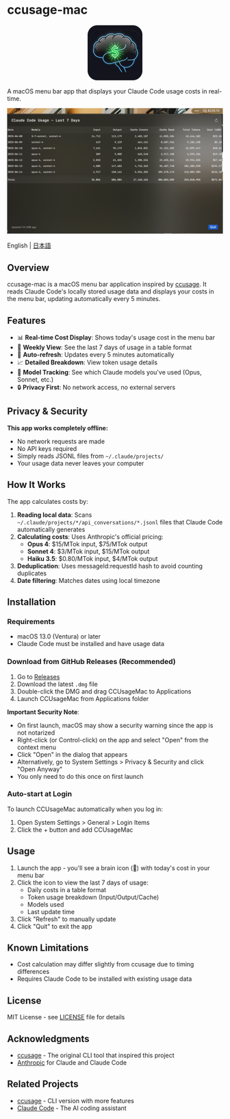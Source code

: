 # ccusage-mac

<div align="center">
  <img src="./docs/app-icon.png" width="128" height="128" alt="CCUsageMac Icon">
</div>

A macOS menu bar app that displays your Claude Code usage costs in real-time.

![](./docs/image.png)

English | [日本語](./docs/README-ja.md)

## Overview

ccusage-mac is a macOS menu bar application inspired by [ccusage](https://github.com/ryoppippi/ccusage). It reads Claude Code's locally stored usage data and displays your costs in the menu bar, updating automatically every 5 minutes.

## Features

- 📊 **Real-time Cost Display**: Shows today's usage cost in the menu bar
- 📅 **Weekly View**: See the last 7 days of usage in a table format
- 🔄 **Auto-refresh**: Updates every 5 minutes automatically
- 📈 **Detailed Breakdown**: View token usage details
- 🧠 **Model Tracking**: See which Claude models you've used (Opus, Sonnet, etc.)
- 🔒 **Privacy First**: No network access, no external servers

## Privacy & Security

**This app works completely offline:**
- No network requests are made
- No API keys required
- Simply reads JSONL files from `~/.claude/projects/`
- Your usage data never leaves your computer

## How It Works

The app calculates costs by:

1. **Reading local data**: Scans `~/.claude/projects/*/api_conversations/*.jsonl` files that Claude Code automatically generates
2. **Calculating costs**: Uses Anthropic's official pricing:
   - **Opus 4**: $15/MTok input, $75/MTok output
   - **Sonnet 4**: $3/MTok input, $15/MTok output
   - **Haiku 3.5**: $0.80/MTok input, $4/MTok output
3. **Deduplication**: Uses messageId:requestId hash to avoid counting duplicates
4. **Date filtering**: Matches dates using local timezone

## Installation

### Requirements

- macOS 13.0 (Ventura) or later
- Claude Code must be installed and have usage data

### Download from GitHub Releases (Recommended)

1. Go to [Releases](https://github.com/ssss-yajima/ccusage-mac/releases)
2. Download the latest `.dmg` file
3. Double-click the DMG and drag CCUsageMac to Applications
4. Launch CCUsageMac from Applications folder

**Important Security Note**: 
- On first launch, macOS may show a security warning since the app is not notarized
- Right-click (or Control-click) on the app and select "Open" from the context menu
- Click "Open" in the dialog that appears
- Alternatively, go to System Settings > Privacy & Security and click "Open Anyway"
- You only need to do this once on first launch


### Auto-start at Login

To launch CCUsageMac automatically when you log in:
1. Open System Settings > General > Login Items
2. Click the + button and add CCUsageMac

## Usage

1. Launch the app - you'll see a brain icon (🧠) with today's cost in your menu bar
2. Click the icon to view the last 7 days of usage:
   - Daily costs in a table format
   - Token usage breakdown (Input/Output/Cache)
   - Models used
   - Last update time
3. Click "Refresh" to manually update
4. Click "Quit" to exit the app


## Known Limitations

- Cost calculation may differ slightly from ccusage due to timing differences
- Requires Claude Code to be installed with existing usage data

## License

MIT License - see [LICENSE](LICENSE) file for details

## Acknowledgments

- [ccusage](https://github.com/ryoppippi/ccusage) - The original CLI tool that inspired this project
- [Anthropic](https://www.anthropic.com) for Claude and Claude Code

## Related Projects

- [ccusage](https://github.com/ryoppippi/ccusage) - CLI version with more features
- [Claude Code](https://claude.ai/code) - The AI coding assistant

